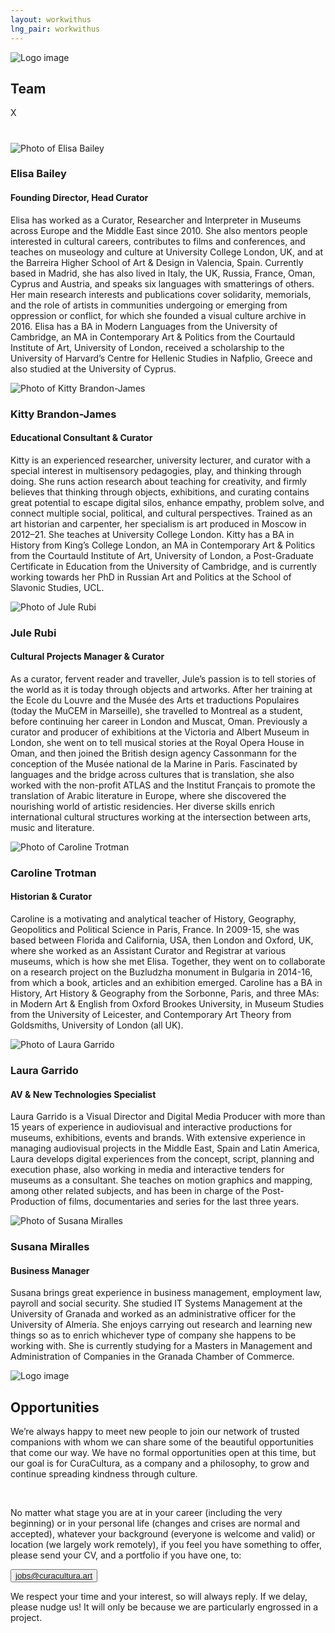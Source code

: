 ```yaml
---
layout: workwithus
lng_pair: workwithus
---
```

<div>
    <div class="photoTitle">
        <img class="imgTitles" src="/assets/img/default/logo.webp" alt="Logo image">
        <h2 class="title2">Team</h2>
    </div>
    <div class="showPopUp">
        <div class="overlay"></div>
        <div class="img-show">
            <span>X</span>
            <img src="">
            <h1 id="namePopUp"></h1>
            <h2 id="jobPopUp"></h2>
            <p id="descPopUp"></p>
        </div>
    </div>
    <div class="containerTeam">
        <div class="containerMember">
            <img class="imgMembers" src="/assets/img/home/Elisa.webp" alt="Photo of Elisa Bailey"/>
            <h3 class="name">Elisa Bailey </h3>
            <h4 class="job">Founding Director, Head Curator</h4>
            <p class="desc">Elisa has worked as a Curator, Researcher and Interpreter in Museums across Europe and the Middle East since 2010. She also mentors people interested in cultural careers, contributes to films and conferences, and teaches on museology and culture at University College London, UK, and at the Barreira Higher School of Art & Design in Valencia, Spain. Currently based in Madrid, she has also lived in Italy, the UK, Russia, France, Oman, Cyprus and Austria, and speaks six languages with smatterings of others. Her main research interests and publications cover solidarity, memorials, and the role of artists in communities undergoing or emerging from oppression or conflict, for which she founded a visual culture archive in 2016.
            Elisa has a BA in Modern Languages from the University of Cambridge, an MA in Contemporary Art & Politics from the Courtauld Institute of Art, University of London, received a scholarship to the University of Harvard’s Centre for Hellenic Studies in Nafplio, Greece and also studied at the University of Cyprus.</p>
        </div>
        <div class="containerMember">
            <img class="imgMembers" src="/assets/img/home/kittyRes.webp" alt="Photo of Kitty Brandon-James"/>
            <h3 class="name">Kitty Brandon-James</h3>
            <h4 class="job">Educational Consultant & Curator</h4>
            <p class="desc">Kitty is an experienced researcher, university lecturer, and curator with a special interest in multisensory pedagogies, play, and thinking through doing. She runs action research about teaching for creativity, and firmly believes that thinking through objects, exhibitions, and curating contains great potential to escape digital silos, enhance empathy, problem solve, and connect multiple social, political, and cultural perspectives. Trained as an art historian and carpenter, her specialism is art produced in Moscow in 2012–21. She teaches at University College London.
            Kitty has a BA in History from King’s College London, an MA in Contemporary Art & Politics from the Courtauld Institute of Art, University of London, a Post-Graduate Certificate in Education from the University of Cambridge, and is currently working towards her PhD in Russian Art and Politics at the School of Slavonic Studies, UCL.
        </p>
        </div>
        <div class="containerMember">
            <img  class="imgMembers" src="/assets/img/home/Rubi.webp" alt="Photo of Jule Rubi"/>
            <h3 class="name">Jule Rubi</h3>
            <h4 class="job">Cultural Projects Manager & Curator</h4>
                <p class="desc">As a curator, fervent reader and traveller, Jule’s passion is to tell stories of the world as it is today through objects and artworks. After her training at the Ecole du Louvre and the Musée des Arts et traductions Populaires (today the MuCEM in Marseille), she travelled to Montreal as a student, before continuing her career in London and Muscat, Oman. Previously a curator and producer of exhibitions at the Victoria and Albert Museum in London, she went on to tell musical stories at the Royal Opera House in Oman, and then joined the British design agency Cassonmann for the conception of the Musée national de la Marine in Paris. Fascinated by languages and the bridge across cultures that is translation, she also worked with the non-profit ATLAS and the Institut Français to promote the translation of Arabic literature in Europe, where she discovered the nourishing world of artistic residencies. Her diverse skills enrich international cultural structures working at the intersection between arts, music and literature.</p>
        </div>
        <div class="containerMember">
            <img class="imgMembers" src="/assets/img/home/caroRes.webp" alt="Photo of Caroline Trotman"/>
            <h3 class="name">Caroline Trotman</h3>
            <h4 class="job">Historian & Curator</h4>
                <p class="desc">Caroline is a motivating and analytical teacher of History, Geography, Geopolitics and Political Science in Paris, France. In 2009-15, she was based between Florida and California, USA, then London and Oxford, UK, where she worked as an Assistant Curator and Registrar at various museums, which is how she met Elisa. Together, they went on to collaborate on a research project on the Buzludzha monument in Bulgaria in 2014-16, from which a book, articles and an exhibition emerged.
                Caroline has a BA in History, Art History & Geography from the Sorbonne, Paris, and three MAs: in Modern Art & English from Oxford Brookes University, in Museum Studies from the University of Leicester, and Contemporary Art Theory from Goldsmiths, University of London (all UK).
        </p>
        </div>
        <div class="containerMember">
            <img class="imgMembers" src="/assets/img/home/Laura.webp" alt="Photo of Laura Garrido"/>
            <h3 class="name">Laura Garrido</h3>
            <h4 class="job">AV & New Technologies Specialist</h4>
                <p class="desc">Laura Garrido is a Visual Director and Digital Media Producer with more than 15 years of experience in audiovisual and interactive productions for museums, exhibitions, events and brands. With extensive experience in managing audiovisual projects in the Middle East, Spain and Latin America, Laura develops digital experiences from the concept, script, planning and execution phase, also working in media and interactive tenders for museums as a consultant. She teaches on motion graphics and mapping, among other related subjects, and has been in charge of the Post-Production of films, documentaries and series for the last three years.</p>
        </div>
        <div class="containerMember">
            <img class="imgMembers" src="/assets/img/home/Susana.webp" alt="Photo of Susana Miralles"/>
            <h3 class="name">Susana Miralles</h3>
            <h4 class="job">Business Manager</h4>
                <p class="desc">Susana brings great experience in business management, employment law, payroll and social security. She studied IT Systems Management at the University of Granada and worked as an administrative officer for the University of Almería. She enjoys carrying out research and learning new things so as to enrich whichever type of company she happens to be working with. She is currently studying for a Masters in Management and Administration of Companies in the Granada Chamber of Commerce.</p>
        </div>
    </div>
</div>
<div id="opportunities">
    <div class="photoTitle">
        <img class="imgTitles" src="/assets/img/default/logo.webp" alt="Logo image">
        <h2 class="title2">Opportunities</h2>
    </div>
    <p>We’re always happy to meet new people to join our network of trusted companions with whom we can share some of the beautiful opportunities that come our way. We have no formal opportunities open at this time, but our goal is for CuraCultura, as a company and a philosophy, to grow and continue spreading kindness through culture.</p><br>
    <p>No matter what stage you are at in your career (including the very beginning) or in your personal life (changes and crises are normal and accepted), whatever your background (everyone is welcome and valid) or location (we largely work remotely), if you feel you have something to offer, please send your CV, and a portfolio if you have one, to:</p>
    <button id="btn-email"><a class="link" href="mailto:jobs@curacultura.art">jobs@curacultura.art</a></button>
    <p>We respect your time and your interest, so will always reply. If we delay, please nudge us! It will only be because we are particularly engrossed in a project.</p>
</div>
